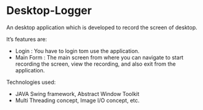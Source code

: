 # Desktop-Logger
An desktop application which is developed to record the screen of desktop.

It’s features are:
-	Login : You have to login tom use the application.
-	Main Form : The main screen from where you can navigate to start recording the screen, view the recording, and also exit from the application.

Technologies used:
-	JAVA Swing framework, Abstract Window Toolkit
-	Multi Threading concept, Image I/O concept, etc.

